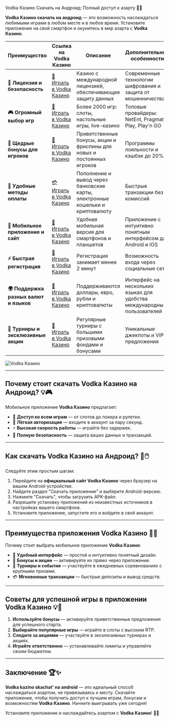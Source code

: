  Vodka  Казино Скачать на Андроид: Полный доступ к азарту 🎰📱

**Vodka  Казино скачать на андроид** — это возможность наслаждаться любимыми играми в любом месте и в любое время. Установите приложение на свой смартфон и окунитесь в мир азарта с **Vodka  Казино**.

| **Преимущество**                      | **Ссылка на Vodka  Казино**                    | **Описание**                                       | **Дополнительные особенности**                     |
|----------------------------------------|--------------------------------------------|--------------------------------------------------|--------------------------------------------------|
| **🎰 Лицензия и безопасность**         | [💎 Играть в Vodka  Казино](https://vodka2.xyz/?id=9385) | Казино с международной лицензией, обеспечивающее защиту данных | Современные технологии шифрования и защита от мошенничества |
| **🎮 Огромный выбор игр**              | [🎉 Играть в Vodka  Казино](https://vodka2.xyz/?id=9385) | Более 2000 игр: слоты, настольные игры, live-казино | Топовые провайдеры: NetEnt, Pragmatic Play, Play'n GO |
| **🎁 Щедрые бонусы для игроков**       | [🎯 Играть в Vodka  Казино](https://vodka2.xyz/?id=9385) | Приветственные бонусы, акции и фриспины для новых и постоянных игроков | Программы лояльности и кэшбэк до 20% |
| **💸 Удобные методы оплаты**           | [💳 Играть в Vodka  Казино](https://vodka2.xyz/?id=9385) | Пополнение и вывод через банковские карты, электронные кошельки и криптовалюту | Быстрые транзакции без комиссий |
| **📱 Мобильное приложение и сайт**     | [🚀 Играть в Vodka  Казино](https://vodka2.xyz/?id=9385) | Удобная мобильная версия для смартфонов и планшетов | Приложение с интуитивно понятным интерфейсом для Android и iOS |
| **⚡ Быстрая регистрация**             | [🔑 Играть в Vodka  Казино](https://vodka2.xyz/?id=9385) | Регистрация занимает менее 2 минут | Возможность входа через социальные сети |
| **🌍 Поддержка разных валют и языков** | [💸 Играть в Vodka  Казино](https://vodka2.xyz/?id=9385) | Поддерживаются доллары, евро, рубли и криптовалюты | Интерфейс на нескольких языках для удобства международных пользователей |
| **🏅 Турниры и эксклюзивные акции**    | [🎲 Играть в Vodka  Казино](https://vodka2.xyz/?id=9385) | Регулярные турниры с большими призовыми фондами и бонусами | Уникальные джекпоты и VIP-предложения |

![Vodka  Казино](https://sulamot.ru/wp-content/uploads/2024/07/banner-image.jpg)

---

## Почему стоит скачать Vodka  Казино на Андроид? 💡🎮

Мобильное приложение **Vodka  Казино** предлагает:

- 🎰 **Доступ ко всем играм** — от слотов до покера и рулетки.
- 🎁 **Лёгкая авторизация** — входите в аккаунт за пару секунд.
- ⚡ **Высокая скорость работы** — играйте без задержек.
- 🔐 **Полную безопасность** — защита ваших данных и транзакций.

---

## Как скачать Vodka  Казино на Андроид? 🚀🖱️

Следуйте этим простым шагам:

1. Перейдите на **официальный сайт Vodka  Казино** через браузер на вашем Android-устройстве.
2. Найдите раздел "Скачать приложение" и выберите Android-версию.
3. Нажмите "Скачать", чтобы загрузить APK-файл.
4. Разрешите установку приложений из неизвестных источников в настройках вашего смартфона.
5. Установите приложение, запустите его и войдите в свой аккаунт.

---

## Преимущества приложения Vodka  Казино 🌟📱

Почему стоит выбрать мобильное приложение **Vodka  Казино**:

- 📱 **Удобный интерфейс** — простой и интуитивно понятный дизайн.
- 🎲 **Бонусы и акции** — активируйте их прямо через приложение.
- 🎁 **Турниры и события** — участвуйте в ежедневных соревнованиях с крупными призами.
- 💳 **Мгновенные транзакции** — быстрые депозиты и вывод средств.

---

## Советы для успешной игры в приложении Vodka  Казино 💡🎯

1. **Используйте бонусы** — активируйте приветственные предложения для успешного старта.
2. **Выбирайте популярные игры** — играйте в слоты с высоким RTP.
3. **Следите за акциями** — участвуйте в эксклюзивных турнирах и акциях.
4. **Играйте ответственно** — устанавливайте лимиты и управляйте своим бюджетом.

---

## Заключение 🏆✨

**Vodka kazino skachat' na android** — это идеальный способ наслаждаться азартом, не привязываясь к месту. Скачайте приложение, чтобы получить доступ к лучшим играм, бонусам и возможностям **Vodka  Казино**. Начните выигрывать уже сегодня!

Установите приложение и наслаждайтесь азартом с **Vodka  Казино**! 🎰📱
